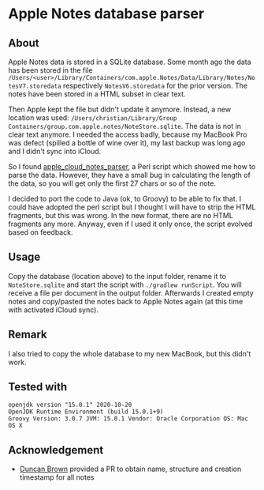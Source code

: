 # Apple Notes database parser

## About
Apple Notes data is stored in a SQLite database. Some month ago the data has been stored in the file
`/Users/<user>/Library/Containers/com.apple.Notes/Data/Library/Notes/NotesV7.storedata` respectively
`NotesV6.storedata` for the prior version. The notes have been stored in a HTML subset in clear text.

Then Apple kept the file but didn't update it anymore. Instead, a new location was used: 
`/Users/christian/Library/Group Containers/group.com.apple.notes/NoteStore.sqlite`. The data is not
in clear text anymore. I needed the access badly, because my MacBook Pro was defect (spilled a bottle 
of wine over it), my last backup was long ago and I didn't sync into iCloud.  

So I found [apple_cloud_notes_parser](https://github.com/threeplanetssoftware/apple_cloud_notes_parser),
a Perl script which showed me how to parse the data. However, they have a small bug in calculating the
length of the data, so you will get only the first 27 chars or so of the note.

I decided to port the code to Java (ok, to Groovy) to be able to fix that. I could have adopted the
perl script but I thought I will have to strip the HTML fragments, but this was wrong. In the new
format, there are no HTML fragments any more. Anyway, even if I used it only once, the script evolved
based on feedback.

## Usage

Copy the database (location above) to the input folder, rename it to `NoteStore.sqlite` and start the
script with `./gradlew runScript`. You will receive a file per document in the output folder.
Afterwards I created empty notes and copy/pasted the notes back to Apple Notes again (at this time with
activated iCloud sync).

## Remark

I also tried to copy the whole database to my new MacBook, but this didn't work.

## Tested with

    openjdk version "15.0.1" 2020-10-20
    OpenJDK Runtime Environment (build 15.0.1+9)
    Groovy Version: 3.0.7 JVM: 15.0.1 Vendor: Oracle Corporation OS: Mac OS X

## Acknowledgement

- [Duncan Brown](https://github.com/duncanjbrown) provided a PR to obtain name, structure and creation timestamp for all notes
